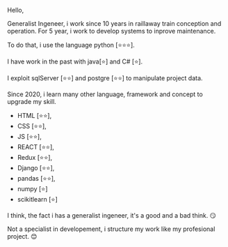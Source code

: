 Hello,

Generalist Ingeneer, i work since 10 years in raillaway train conception and operation.
For 5 year, i work to develop systems to inprove maintenance.

To do that, i use the language python [:star::star::star:]. 

I have work in the past with java[:star:] and C# [:star:].

I exploit sqlServer [:star::star:] and postgre [:star::star:] to manipulate project data.

Since 2020, i learn many other language, framework and concept to upgrade my skill.
- HTML [:star::star:], 
- CSS [:star::star:], 
- JS [:star::star:],
- REACT [:star::star:], 
- Redux [:star::star:],
- Django [:star::star:],
- pandas [:star::star:], 
- numpy [:star:]
- scikitlearn [:star:]

I think, the fact i has a generalist ingeneer, it's a good and a bad think. :smirk:

Not a specialist in developement, i structure my work like my profesional project. :blush:
